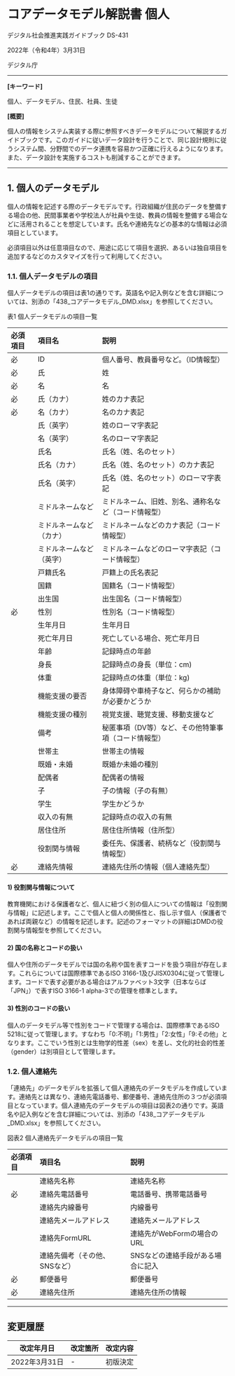 # コアデータモデル解説書  個人 <!-- omit in toc -->

デジタル社会推進実践ガイドブック DS-431

2022年（令和4年）3月31日

デジタル庁

-----
**[キーワード]**

個人、データモデル、住民、社員、生徒

**[概要]**

個人の情報をシステム実装する際に参照すべきデータモデルについて解説するガイドブックです。このガイドに従いデータ設計を行うことで、同じ設計規則に従うシステム間、分野間でのデータ連携を容易かつ正確に行えるようになります。また、データ設計を実施するコストも削減することができます。

-----
## 1. 個人のデータモデル

個人の情報を記述する際のデータモデルです。行政組織が住民のデータを整備する場合の他、民間事業者や学校法人が社員や生徒、教員の情報を整備する場合などに活用されることを想定しています。氏名や連絡先などの基本的な情報は必須項目としています。

必須項目以外は任意項目なので、用途に応じて項目を選択、あるいは独自項目を追加するなどのカスタマイズを行って利用してください。

### 1.1. 個人データモデルの項目

個人データモデルの項目は表1の通りです。英語名や記入例などを含む詳細については、別添の「438_コアデータモデル_DMD.xlsx」を参照してください。

表1 個人データモデルの項目一覧

|必須項目|項目名                  |説明                                                |
|:-------|:-----------------------|:---------------------------------------------------|
|必      |ID                      |個人番号、教員番号など。（ID情報型）                |
|必      |氏                      |姓                                                  |
|必      |名                      |名                                                  |
|必      |氏（カナ）              |姓のカナ表記                                        |
|必      |名（カナ）              |名のカナ表記                                        |
|        |氏（英字）              |姓のローマ字表記                                    |
|        |名（英字）              |名のローマ字表記                                    |
|        |氏名                    |氏名（姓、名のセット）                              |
|        |氏名（カナ）            |氏名（姓、名のセット）のカナ表記                    |
|        |氏名（英字）            |氏名（姓、名のセット）のローマ字表記                |
|        |ミドルネームなど        |ミドルネーム、旧姓、別名、通称名など（コード情報型）|
|        |ミドルネームなど（カナ）|ミドルネームなどのカナ表記（コード情報型）          |
|        |ミドルネームなど（英字）|ミドルネームなどのローマ字表記（コード情報型）      |
|        |戸籍氏名                |戸籍上の氏名表記                                    |
|        |国籍                    |国籍名（コード情報型）                              |
|        |出生国                  |出生国名（コード情報型）                            |
|必      |性別                    |性別名（コード情報型）                              |
|        |生年月日                |生年月日                                            |
|        |死亡年月日              |死亡している場合、死亡年月日                        |
|        |年齢                    |記録時点の年齢                                      |
|        |身長                    |記録時点の身長（単位：cm)                           |
|        |体重                    |記録時点の体重（単位：kg)                           |
|        |機能支援の要否          |身体障碍や車椅子など、何らかの補助が必要かどうか    |
|        |機能支援の種別          |視覚支援、聴覚支援、移動支援など                    |
|        |備考                    |秘匿事項（DV等）など、その他特筆事項（コード情報型）|
|        |世帯主                  |世帯主の情報                                        |
|        |既婚・未婚              |既婚か未婚の種別                                    |
|        |配偶者                  |配偶者の情報                                        |
|        |子                      |子の情報（子の有無）                                |
|        |学生                    |学生かどうか                                        |
|        |収入の有無              |記録時点の収入の有無                                |
|        |居住住所                |居住住所情報（住所型）                              |
|        |役割関与情報            |委任先、保護者、続柄など（役割関与情報型）          |
|必      |連絡先情報              |連絡先住所の情報（個人連絡先型）                    |

#### 1) 役割関与情報について

教育機関における保護者など、個人に紐づく別の個人についての情報は「役割関与情報」に記述します。ここで個人と個人の関係性と、指し示す個人（保護者であれば両親など）の情報を記述します。記述のフォーマットの詳細はDMDの役割関与情報型を参照してください。

#### 2) 国の名称とコードの扱い

個人や住所のデータモデルでは国の名称や国を表すコードを扱う項目が存在します。これらについては国際標準であるISO 3166-1及びJISX0304に従って管理します。コードで表す必要がある場合はアルファベット3文字（日本ならば「JPN」）で表すISO 3166-1 alpha-3での管理を標準とします。

#### 3) 性別のコードの扱い

個人のデータモデル等で性別をコードで管理する場合は、国際標準であるISO 5218に従って管理します。すなわち「0:不明」「1:男性」「2:女性」「9:その他」となります。ここでいう性別とは生物学的性差（sex）を差し、文化的社会的性差（gender）は別項目として管理します。

### 1.2. 個人連絡先

「連絡先」のデータモデルを拡張して個人連絡先のデータモデルを作成しています。連絡先とは異なり、連絡先電話番号、郵便番号、連絡先住所の３つが必須項目となっています。個人連絡先のデータモデルの項目は図表2の通りです。英語名や記入例などを含む詳細については、別添の「438_コアデータモデル_DMD.xlsx」を参照してください。

図表2 個人連絡先データモデルの項目一覧

|必須項目|項目名                       |説明                             |
|:-------|:----------------------------|:--------------------------------|
|        |連絡先名称                   |連絡先名称                       |
|必      |連絡先電話番号               |電話番号、携帯電話番号           |
|        |連絡先内線番号               |内線番号                         |
|        |連絡先メールアドレス         |連絡先メールアドレス             |
|        |連絡先FormURL                |連絡先がWebFormの場合のURL       |
|        |連絡先備考（その他、SNSなど）|SNSなどの連絡手段がある場合に記入|
|必      |郵便番号                     |郵便番号                         |
|必      |連絡先住所                   |連絡先住所の情報                 |


-----
## 変更履歴 <!-- omit in toc -->

| 改定年月日    | 改定箇所 | 改定内容 |
|---------------|----------|----------|
| 2022年3月31日 | -        | 初版決定 |
